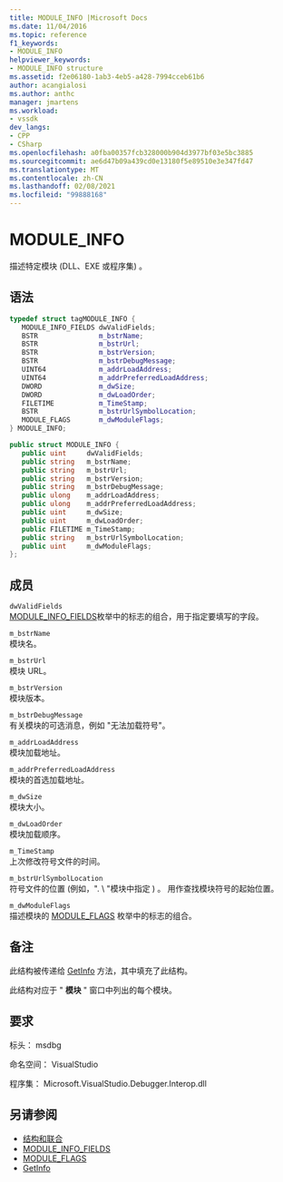```yaml
---
title: MODULE_INFO |Microsoft Docs
ms.date: 11/04/2016
ms.topic: reference
f1_keywords:
- MODULE_INFO
helpviewer_keywords:
- MODULE_INFO structure
ms.assetid: f2e06180-1ab3-4eb5-a428-7994cceb61b6
author: acangialosi
ms.author: anthc
manager: jmartens
ms.workload:
- vssdk
dev_langs:
- CPP
- CSharp
ms.openlocfilehash: a0fba00357fcb328000b904d3977bf03e5bc3885
ms.sourcegitcommit: ae6d47b09a439cd0e13180f5e89510e3e347fd47
ms.translationtype: MT
ms.contentlocale: zh-CN
ms.lasthandoff: 02/08/2021
ms.locfileid: "99888168"
---
```

# <a name="module_info"></a>MODULE_INFO
描述特定模块 (DLL、EXE 或程序集) 。

## <a name="syntax"></a>语法

```cpp
typedef struct tagMODULE_INFO { 
   MODULE_INFO_FIELDS dwValidFields;
   BSTR               m_bstrName;
   BSTR               m_bstrUrl;
   BSTR               m_bstrVersion;
   BSTR               m_bstrDebugMessage;
   UINT64             m_addrLoadAddress;
   UINT64             m_addrPreferredLoadAddress;
   DWORD              m_dwSize;
   DWORD              m_dwLoadOrder;
   FILETIME           m_TimeStamp;
   BSTR               m_bstrUrlSymbolLocation;
   MODULE_FLAGS       m_dwModuleFlags;
} MODULE_INFO;
```

```csharp
public struct MODULE_INFO { 
   public uint     dwValidFields;
   public string   m_bstrName;
   public string   m_bstrUrl;
   public string   m_bstrVersion;
   public string   m_bstrDebugMessage;
   public ulong    m_addrLoadAddress;
   public ulong    m_addrPreferredLoadAddress;
   public uint     m_dwSize;
   public uint     m_dwLoadOrder;
   public FILETIME m_TimeStamp;
   public string   m_bstrUrlSymbolLocation;
   public uint     m_dwModuleFlags;
};
```

## <a name="members"></a>成员
 `dwValidFields`\
 [MODULE_INFO_FIELDS](../../../extensibility/debugger/reference/module-info-fields.md)枚举中的标志的组合，用于指定要填写的字段。

 `m_bstrName`\
 模块名。

 `m_bstrUrl`\
 模块 URL。

 `m_bstrVersion`\
 模块版本。

 `m_bstrDebugMessage`\
 有关模块的可选消息，例如 "无法加载符号"。

 `m_addrLoadAddress`\
 模块加载地址。

 `m_addrPreferredLoadAddress`\
 模块的首选加载地址。

 `m_dwSize`\
 模块大小。

 `m_dwLoadOrder`\
 模块加载顺序。

 `m_TimeStamp`\
 上次修改符号文件的时间。

 `m_bstrUrlSymbolLocation`\
 符号文件的位置 (例如，". \\ "模块中指定 ) 。 用作查找模块符号的起始位置。

 `m_dwModuleFlags`\
 描述模块的 [MODULE_FLAGS](../../../extensibility/debugger/reference/module-flags.md) 枚举中的标志的组合。

## <a name="remarks"></a>备注
 此结构被传递给 [GetInfo](../../../extensibility/debugger/reference/idebugmodule2-getinfo.md) 方法，其中填充了此结构。

 此结构对应于 " **模块** " 窗口中列出的每个模块。

## <a name="requirements"></a>要求
 标头： msdbg

 命名空间： VisualStudio

 程序集： Microsoft.VisualStudio.Debugger.Interop.dll

## <a name="see-also"></a>另请参阅
- [结构和联合](../../../extensibility/debugger/reference/structures-and-unions.md)
- [MODULE_INFO_FIELDS](../../../extensibility/debugger/reference/module-info-fields.md)
- [MODULE_FLAGS](../../../extensibility/debugger/reference/module-flags.md)
- [GetInfo](../../../extensibility/debugger/reference/idebugmodule2-getinfo.md)
